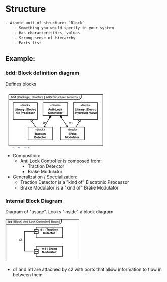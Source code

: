 # Structure
    - Atomic unit of structure: `Block`
        - Something you would specify in your system
        - Has characteristics, values
        - Strong sense of hierarchy
        - Parts list

## Example:

### bdd: Block definition diagram
Defines blocks 

![bdd-abs](../assets/bdd-abs.png)
- Composition:
    - Anti Lock Controller is composed from:
        - Traction Detector
        - Brake Modulator
- Generalization / Specialization:
    - Traction Detector is a "kind of" Electronic Processor
    - Brake Modulator is a "kind of" Brake Modulator

### Internal Block Diagram
Diagram of "usage". Looks "inside" a block diagram

![ibd-abs](../assets/ib-abs.png)

- d1 and m1 are attached by c2 with ports that allow information to flow in between them
